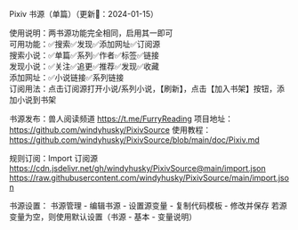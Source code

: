 Pixiv 书源（单篇）（更新📆：2024-01-15）

使用说明：两书源功能完全相同，启用其一即可  
可用功能：✅搜索✅发现✅添加网址✅订阅源  
搜索小说：✅单篇✅系列✅作者✅标签✅链接  
发现小说：✅关注✅追更✅推荐✅发现✅收藏  
添加网址：✅小说链接✅系列链接  
订阅用法：点击订阅源打开小说/系列小说，【刷新】，点击【加入书架】按钮，添加小说到书架

书源发布：兽人阅读频道 https://t.me/FurryReading
项目地址：https://github.com/windyhusky/PixivSource
使用教程：https://github.com/windyhusky/PixivSource/blob/main/doc/Pixiv.md

规则订阅：Import 订阅源
https://cdn.jsdelivr.net/gh/windyhusky/PixivSource@main/import.json
https://raw.githubusercontent.com/windyhusky/PixivSource/main/import.json

书源设置：
书源管理 - 编辑书源 - 设置源变量 - 复制代码模板 - 修改并保存
若源变量为空，则使用默认设置（书源 - 基本 - 变量说明）